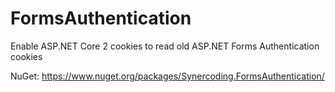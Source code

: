 # FormsAuthentication
Enable ASP.NET Core 2 cookies to read old ASP.NET Forms Authentication cookies

NuGet:
https://www.nuget.org/packages/Synercoding.FormsAuthentication/
